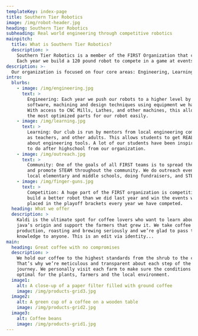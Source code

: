 ```yaml
---
templateKey: index-page
title: Southern Tier Robotics
image: /img/robot-header.jpg
heading: Southern Tier Robotics
subheading: Real world engineering through competitive robotics
mainpitch:
  title: What is Southern Tier Robotics?
  description: >
    Southern Tier Robotics is a member of the FIRST Organization that competes in the FIRST Robotics competition.
    Each year we build a 120 pound robot to compete in a game at events across the US.
description: >-
  Our organization is focused on four core areas: Engineering, Learning, Community, and Competition.
intro:
  blurbs:
    - image: /img/engineering.jpg
      text: >
        Engineering: Each year we push our robots to a higher level by using advanced
        software, machining and design techniques using equipment we have in our shop.
        With access to CNC Mills, Lathes, and other machines, this allows us to design
        the most optimized parts for our robot easily.
    - image: /img/learning.jpg
      text: >
        Learning: Our club is run by mentors from local engineering companies, as well
        as teachers, and other adults. This allows students to get REAL, PRACTICAL, knowledge
        about engineering tools. A lot of our students have been inspired about what they want
        to do after highschool from our organization.
    - image: /img/outreach.jpg
      text: >
        Community: One of the goals of all FIRST teams is to spread the message of FIRST 
        and promote STEAM throughout the community. We do outreach events such as visiting
        local elementary and middle schools, doing fundraisers, and STEAM events.
    - image: /img/finger-guns.jpg
      text: >
        Competition: A huge part of the FIRST organization is competition. We strive to 
        build a better robot than we did last year and win the events we go to. We have consistently
        placed in the playoff brackets every year we have competed.
  heading: What we offer
  description: >
    Kaldi is the ultimate spot for coffee lovers who want to learn about their
    java’s origin and support the farmers that grew it. We take coffee
    production, roasting and brewing seriously and we’re glad to pass that
    knowledge to anyone. This is an edit via identity...
main:
  heading: Great coffee with no compromises
  description: >
    We hold our coffee to the highest standards from the shrub to the cup.
    That’s why we’re meticulous and transparent about each step of the coffee’s
    journey. We personally visit each farm to make sure the conditions are
    optimal for the plants, farmers and the local environment.
  image1:
    alt: A close-up of a paper filter filled with ground coffee
    image: /img/products-grid3.jpg
  image2:
    alt: A green cup of a coffee on a wooden table
    image: /img/products-grid2.jpg
  image3:
    alt: Coffee beans
    image: /img/products-grid1.jpg
---
```

